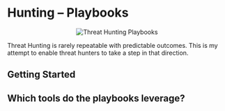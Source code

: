 # Hunting – Playbooks

<p align="center">
  <img src="https://d1l21ng1r9w8na.cloudfront.net/article/images/740x500/dimg/dreamstime_xl_57500999.jpg" title="Threat Hunting Playbooks"/>
</p>

Threat Hunting is rarely repeatable with predictable outcomes.  This is my attempt to enable threat hunters to take a step in that direction.   

## Getting Started
    

## Which tools do the playbooks leverage?
